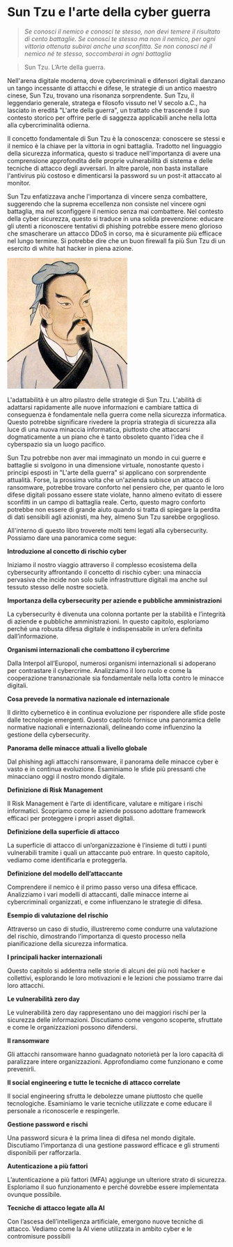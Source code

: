 <!---
status: READY
-->

# Sun Tzu e l'arte della cyber guerra 

> *Se conosci il nemico e conosci te stesso, non devi temere il risultato di cento battaglie. Se conosci te stesso ma non il nemico, per ogni vittoria ottenuta subirai anche una sconfitta. Se non conosci né il nemico né te stesso, soccomberai in ogni battaglia*

> Sun Tzu. L’Arte della guerra.


Nell'arena digitale moderna, dove cybercriminali e difensori digitali danzano un tango incessante di attacchi e difese, le strategie di un antico maestro cinese, Sun Tzu, trovano una risonanza sorprendente. Sun Tzu, il leggendario generale, stratega e filosofo vissuto nel V secolo a.C., ha lasciato in eredità "L'arte della guerra", un trattato che trascende il suo contesto storico per offrire perle di saggezza applicabili anche nella lotta alla cybercriminalità odierna.

Il concetto fondamentale di Sun Tzu è la conoscenza: conoscere se stessi e il nemico è la chiave per la vittoria in ogni battaglia. Tradotto nel linguaggio della sicurezza informatica, questo si traduce nell'importanza di avere una comprensione approfondita delle proprie vulnerabilità di sistema e delle tecniche di attacco degli avversari. In altre parole, non basta installare l'antivirus più costoso e dimenticarsi la password su un post-it attaccato al monitor.

Sun Tzu enfatizzava anche l'importanza di vincere senza combattere, suggerendo che la suprema eccellenza non consiste nel vincere ogni battaglia, ma nel sconfiggere il nemico senza mai combattere. Nel contesto della cyber sicurezza, questo si traduce in una solida prevenzione: educare gli utenti a riconoscere tentativi di phishing potrebbe essere meno glorioso che smascherare un attacco DDoS in corso, ma è sicuramente più efficace nel lungo termine. Si potrebbe dire che un buon firewall fa più Sun Tzu di un esercito di white hat hacker in piena azione.


![Ritratto di Sun Tzu, autore sconosciuto](images/suntzu.jpg)

L'adattabilità è un altro pilastro delle strategie di Sun Tzu. L'abilità di adattarsi rapidamente alle nuove informazioni e cambiare tattica di conseguenza è fondamentale nella guerra come nella sicurezza informatica. Questo potrebbe significare rivedere la propria strategia di sicurezza alla luce di una nuova minaccia informatica, piuttosto che attaccarsi dogmaticamente a un piano che è tanto obsoleto quanto l'idea che il cyberspazio sia un luogo pacifico.

Sun Tzu potrebbe non aver mai immaginato un mondo in cui guerre e battaglie si svolgono in una dimensione virtuale, nonostante questo i principi esposti in "L'arte della guerra" si applicano con sorprendente attualità. Forse, la prossima volta che un'azienda subisce un attacco di ransomware, potrebbe trovare conforto nel pensiero che, per quanto le loro difese digitali possano essere state violate, hanno almeno evitato di essere sconfitti in un campo di battaglia reale. Certo, questo magro conforto potrebbe non essere di grande aiuto quando si tratta di spiegare la perdita di dati sensibili agli azionisti, ma hey, almeno Sun Tzu sarebbe orgoglioso.


All'interno di questo libro troverete molti temi legati alla cybersecurity. Possiamo dare una panoramica come segue:

**Introduzione al concetto di rischio cyber**

Iniziamo il nostro viaggio attraverso il complesso ecosistema della cybersecurity affrontando il concetto di rischio cyber: una minaccia pervasiva che incide non solo sulle infrastrutture digitali ma anche sul tessuto stesso delle nostre società.

**Importanza della cybersecurity per aziende e pubbliche amministrazioni**

La cybersecurity è divenuta una colonna portante per la stabilità e l’integrità di aziende e pubbliche amministrazioni. In questo capitolo, esploriamo perché una robusta difesa digitale è indispensabile in un’era definita dall’informazione.

**Organismi internazionali che combattono il cybercrime**

Dalla Interpol all’Europol, numerosi organismi internazionali si adoperano per contrastare il cybercrime. Analizziamo il loro ruolo e come la cooperazione transnazionale sia fondamentale nella lotta contro le minacce digitali.

**Cosa prevede la normativa nazionale ed internazionale**

Il diritto cybernetico è in continua evoluzione per rispondere alle sfide poste dalle tecnologie emergenti. Questo capitolo fornisce una panoramica delle normative nazionali e internazionali, delineando come influenzino la gestione della cybersecurity.

**Panorama delle minacce attuali a livello globale**

Dal phishing agli attacchi ransomware, il panorama delle minacce cyber è vasto e in continua evoluzione. Esaminiamo le sfide più pressanti che minacciano oggi il nostro mondo digitale.

**Definizione di Risk Management**

Il Risk Management è l’arte di identificare, valutare e mitigare i rischi informatici. Scopriamo come le aziende possono adottare framework efficaci per proteggere i propri asset digitali.

**Definizione della superficie di attacco**

La superficie di attacco di un’organizzazione è l’insieme di tutti i punti vulnerabili tramite i quali un attaccante può entrare. In questo capitolo, vediamo come identificarla e proteggerla.

**Definizione del modello dell’attaccante**

Comprendere il nemico è il primo passo verso una difesa efficace. Analizziamo i vari modelli di attaccanti, dalle minacce interne ai cybercriminali organizzati, e come influenzano le strategie di difesa.

**Esempio di valutazione del rischio**

Attraverso un caso di studio, illustreremo come condurre una valutazione del rischio, dimostrando l’importanza di questo processo nella pianificazione della sicurezza informatica.

**I principali hacker internazionali**

Questo capitolo si addentra nelle storie di alcuni dei più noti hacker e collettivi, esplorando le loro motivazioni e le lezioni che possiamo trarre dai loro attacchi.

**Le vulnerabilità zero day**

Le vulnerabilità zero day rappresentano uno dei maggiori rischi per la sicurezza delle informazioni. Discutiamo come vengono scoperte, sfruttate e come le organizzazioni possono difendersi.

**Il ransomware**

Gli attacchi ransomware hanno guadagnato notorietà per la loro capacità di paralizzare intere organizzazioni. Approfondiamo come funzionano e come prevenirli.

**Il social engineering e tutte le tecniche di attacco correlate**

Il social engineering sfrutta le debolezze umane piuttosto che quelle tecnologiche. Esaminiamo le varie tecniche utilizzate e come educare il personale a riconoscerle e respingerle.

**Gestione password e rischi**

Una password sicura è la prima linea di difesa nel mondo digitale. Discutiamo l’importanza di una gestione password efficace e gli strumenti disponibili per rafforzarla.

**Autenticazione a più fattori**

L’autenticazione a più fattori (MFA) aggiunge un ulteriore strato di sicurezza. Esploriamo il suo funzionamento e perché dovrebbe essere implementata ovunque possibile.

**Tecniche di attacco legate alla AI**

Con l’ascesa dell’intelligenza artificiale, emergono nuove tecniche di attacco. Vediamo come la AI viene utilizzata in ambito cyber e le contromisure possibili
